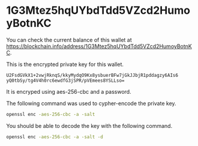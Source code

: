 # 1G3Mtez5hqUYbdTdd5VZcd2HumoyBotnKC

You can check the current balance of this wallet at
https://blockchain.info/address/1G3Mtez5hqUYbdTdd5VZcd2HumoyBotnKC.

This is the encrypted private key for this wallet.

```
U2FsdGVkX1+2vwjRknqS/kkyMydqO9Kx8ysbuerBFw7jGkJJbjR1pddagzy6AIs6
yQ0tbSy/tg4V4h0rc6ewdfG3jSPR/pVEmees8YSLLso=
```

It is encryped using aes-256-cbc and a password.

The following command was used to cypher-encode the private key.

```sh
openssl enc -aes-256-cbc -a -salt
```

You should be able to decode the key with the following command.

```sh
openssl enc -aes-256-cbc -a -salt -d
```
